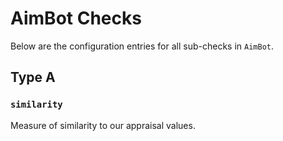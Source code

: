 # AimBot Checks

Below are the configuration entries for all sub-checks in `AimBot`.

## Type A

### `similarity`
Measure of similarity to our appraisal values.
